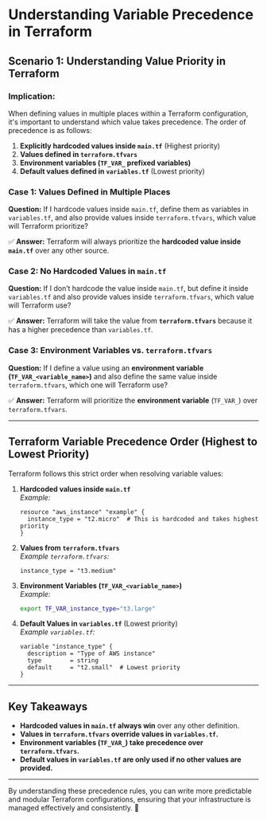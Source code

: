 # Understanding Variable Precedence in Terraform

## **Scenario 1: Understanding Value Priority in Terraform**

### **Implication:**
When defining values in multiple places within a Terraform configuration, it's important to understand which value takes precedence. The order of precedence is as follows:

1. **Explicitly hardcoded values inside `main.tf`** (Highest priority)
2. **Values defined in `terraform.tfvars`**
3. **Environment variables (`TF_VAR_` prefixed variables)**
4. **Default values defined in `variables.tf`** (Lowest priority)

### **Case 1: Values Defined in Multiple Places**
**Question:** If I hardcode values inside `main.tf`, define them as variables in `variables.tf`, and also provide values inside `terraform.tfvars`, which value will Terraform prioritize?

✅ **Answer:**
Terraform will always prioritize the **hardcoded value inside `main.tf`** over any other source.

### **Case 2: No Hardcoded Values in `main.tf`**
**Question:** If I don’t hardcode the value inside `main.tf`, but define it inside `variables.tf` and also provide values inside `terraform.tfvars`, which value will Terraform use?

✅ **Answer:**
Terraform will take the value from **`terraform.tfvars`** because it has a higher precedence than `variables.tf`.

### **Case 3: Environment Variables vs. `terraform.tfvars`**
**Question:** If I define a value using an **environment variable (`TF_VAR_<variable_name>`)** and also define the same value inside `terraform.tfvars`, which one will Terraform use?

✅ **Answer:**
Terraform will prioritize the **environment variable** (`TF_VAR_`) over `terraform.tfvars`.

---

## **Terraform Variable Precedence Order (Highest to Lowest Priority)**
Terraform follows this strict order when resolving variable values:

1. **Hardcoded values inside `main.tf`**  
   _Example:_
   ```hcl
   resource "aws_instance" "example" {
     instance_type = "t2.micro"  # This is hardcoded and takes highest priority
   }
   ```

2. **Values from `terraform.tfvars`**  
   _Example `terraform.tfvars`:_
   ```hcl
   instance_type = "t3.medium"
   ```

3. **Environment Variables (`TF_VAR_<variable_name>`)**  
   _Example:_
   ```sh
   export TF_VAR_instance_type="t3.large"
   ```

4. **Default Values in `variables.tf`** (Lowest priority)  
   _Example `variables.tf`:_
   ```hcl
   variable "instance_type" {
     description = "Type of AWS instance"
     type        = string
     default     = "t2.small"  # Lowest priority
   }
   ```

---

## **Key Takeaways**
- **Hardcoded values in `main.tf` always win** over any other definition.
- **Values in `terraform.tfvars` override values in `variables.tf`.**
- **Environment variables (`TF_VAR_`) take precedence over `terraform.tfvars`.**
- **Default values in `variables.tf` are only used if no other values are provided.**

---

By understanding these precedence rules, you can write more predictable and modular Terraform configurations, ensuring that your infrastructure is managed effectively and consistently. 🚀

